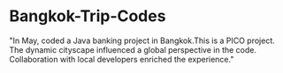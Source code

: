 # Bangkok-Trip-Codes
"In May, coded a Java banking project in Bangkok.This is a PICO project. The dynamic cityscape influenced a global perspective in the code. Collaboration with local developers enriched the experience."
